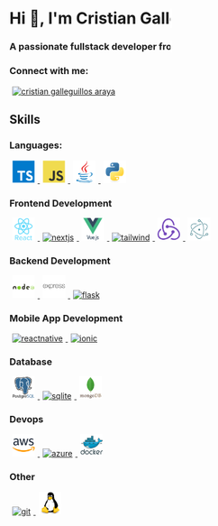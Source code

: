 <style>
    .link-icon {
        width: 40px;
        height: 40px;
        margin: 0 5px;
        transition: all 0.3s ease-in-out;
    }
    .link-icon:hover {
        animation: pulse 1s infinite;
    }
    @keyframes pulse {
        0% {
            transform: scale(1);
        }
        50% {
            transform: scale(1.1);
        }
        100% {
            transform: scale(1);
        }
    }
    .title-custom-h1 {
        animation: typing 3s steps(60, end) infinite;
        overflow: hidden;
        white-space: nowrap;
        border-right: 3px solid #fff;
    }
    .title-custom-h3{
        animation: typing 3s steps(60, end);
        overflow: hidden;
        white-space: nowrap;
        border-right: 3px solid #fff;
    }
    @keyframes typing {
        from {
            width: 0;
        }
        to {
            width: 100%;
        }
    }
</style>
<h1 class="title-custom-h1" align="center">Hi 👋, I'm Cristian Galleguillos</h1>
<h3 class="title-custom-h3" align="center">A passionate fullstack developer from Chile</h3>

<h3 align="left">Connect with me:</h3>
<p align="left">
<a href="https://linkedin.com/in/cristian galleguillos araya" target="blank"><img class="link-icon" align="center" src="https://raw.githubusercontent.com/rahuldkjain/github-profile-readme-generator/master/src/images/icons/Social/linked-in-alt.svg" alt="cristian galleguillos araya" height="30" width="40" /></a>
</p>
<h2>Skills</h2>
<h3 align="left">Languages:</h3>
<p align="left">
    <a href="https://www.typescriptlang.org/" target="_blank" rel="noreferrer"
    > <img class="link-icon" src="https://raw.githubusercontent.com/devicons/devicon/master/icons/typescript/typescript-original.svg" alt="typescript" width="40" height="40"/> </a> 
    <a href="https://developer.mozilla.org/en-US/docs/Web/JavaScript" target="_blank" rel="noreferrer"> <img class="link-icon" src="https://raw.githubusercontent.com/devicons/devicon/master/icons/javascript/javascript-original.svg" alt="javascript" width="40" height="40"/> </a> 
    <a href="https://www.java.com" target="_blank" rel="noreferrer"> <img class="link-icon" src="https://raw.githubusercontent.com/devicons/devicon/master/icons/java/java-original.svg" alt="java" width="40" height="40"/> </a>
    <a href="https://www.python.org" target="_blank" rel="noreferrer"> <img class="link-icon" src="https://raw.githubusercontent.com/devicons/devicon/master/icons/python/python-original.svg" alt="python" width="40" height="40"/> </a> 
</p>
<h3>Frontend Development</h3>
<p>
    <a href="https://reactjs.org/" target="_blank" rel="noreferrer"> <img class="link-icon" src="https://raw.githubusercontent.com/devicons/devicon/master/icons/react/react-original-wordmark.svg" alt="react" width="40" height="40"/> </a> 
    <a href="https://nextjs.org/" target="_blank" rel="noreferrer"> <img class="link-icon" src="https://cdn.worldvectorlogo.com/logos/nextjs-2.svg" alt="nextjs" width="40" height="40"/> </a> 
    <a href="https://vuejs.org/" target="_blank" rel="noreferrer"> <img class="link-icon" src="https://raw.githubusercontent.com/devicons/devicon/master/icons/vuejs/vuejs-original-wordmark.svg" alt="vuejs" width="40" height="40"/> </a> 
    <a href="https://tailwindcss.com/" target="_blank" rel="noreferrer"> <img class="link-icon" src="https://www.vectorlogo.zone/logos/tailwindcss/tailwindcss-icon.svg" alt="tailwind" width="40" height="40"/> </a> 
    <a href="https://redux.js.org" target="_blank" rel="noreferrer"> <img class="link-icon" src="https://raw.githubusercontent.com/devicons/devicon/master/icons/redux/redux-original.svg" alt="redux" width="40" height="40"/> </a> 
    <a href="https://www.electronjs.org" target="_blank" rel="noreferrer"> <img class="link-icon" src="https://raw.githubusercontent.com/devicons/devicon/master/icons/electron/electron-original.svg" alt="electron" width="40" height="40"/> </a> 
</p>
<h3>Backend Development</h3>
<p>
    <a href="https://nodejs.org" target="_blank" rel="noreferrer"> <img class="link-icon" src="https://raw.githubusercontent.com/devicons/devicon/master/icons/nodejs/nodejs-original-wordmark.svg" alt="nodejs" width="40" height="40"/> 
    </a> 
    <a href="https://expressjs.com" target="_blank" rel="noreferrer"> <img class="link-icon" src="https://raw.githubusercontent.com/devicons/devicon/master/icons/express/express-original-wordmark.svg" alt="express" width="40" height="40"/> </a>
    <a href="https://flask.palletsprojects.com/" target="_blank" rel="noreferrer"> <img class="link-icon" src="https://www.vectorlogo.zone/logos/pocoo_flask/pocoo_flask-icon.svg" alt="flask" width="40" height="40"/> </a>  
</p>
<h3>Mobile App Development</h3>
<p>
    <a href="https://reactnative.dev/" target="_blank" rel="noreferrer"> <img class="link-icon" src="https://reactnative.dev/img/header_logo.svg" alt="reactnative" width="40" height="40"/> </a>
    <a href="https://ionicframework.com" target="_blank" rel="noreferrer"> <img class="link-icon" src="https://upload.wikimedia.org/wikipedia/commons/d/d1/Ionic_Logo.svg" alt="ionic" width="40" height="40"/> </a> 
</p>
<h3>Database</h3>
<p>
    <a href="https://www.postgresql.org" target="_blank" rel="noreferrer"> <img class="link-icon" src="https://raw.githubusercontent.com/devicons/devicon/master/icons/postgresql/postgresql-original-wordmark.svg" alt="postgresql" width="40" height="40"/> </a> 
    <a href="https://www.sqlite.org/" target="_blank" rel="noreferrer"> <img class="link-icon" src="https://www.vectorlogo.zone/logos/sqlite/sqlite-icon.svg" alt="sqlite" width="40" height="40"/> </a> 
    <a href="https://www.mongodb.com/" target="_blank" rel="noreferrer"> <img class="link-icon" src="https://raw.githubusercontent.com/devicons/devicon/master/icons/mongodb/mongodb-original-wordmark.svg" alt="mongodb" width="40" height="40"/> </a> 
</p>
<h3>Devops</h3>
<p>
    <a href="https://aws.amazon.com" target="_blank" rel="noreferrer">
    <img class="link-icon" src="https://raw.githubusercontent.com/devicons/devicon/master/icons/amazonwebservices/amazonwebservices-original-wordmark.svg" alt="aws" width="40" height="40"/> 
    </a> 
    <a href="https://azure.microsoft.com/en-in/" target="_blank" rel="noreferrer"> <img class="link-icon" src="https://www.vectorlogo.zone/logos/microsoft_azure/microsoft_azure-icon.svg" alt="azure" width="40" height="40"/> </a> 
    <a href="https://www.docker.com/" target="_blank" rel="noreferrer"> <img class="link-icon" src="https://raw.githubusercontent.com/devicons/devicon/master/icons/docker/docker-original-wordmark.svg" alt="docker" width="40" height="40"/> </a> 
</p>
<h3>Other</h3>
<p>
    <a href="https://git-scm.com/" target="_blank" rel="noreferrer"> <img class="link-icon" src="https://www.vectorlogo.zone/logos/git-scm/git-scm-icon.svg" alt="git" width="40" height="40"/> </a> 
    <a href="https://www.linux.org/" target="_blank" rel="noreferrer"> <img class="link-icon" src="https://raw.githubusercontent.com/devicons/devicon/master/icons/linux/linux-original.svg" alt="linux" width="40" height="40"/> </a> 
</p>




